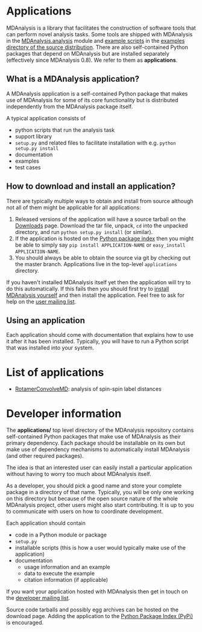 

# Applications #

MDAnalysis is a library that facilitates the construction of software tools that can perform novel analysis tasks. Some tools are shipped with MDAnalysis in the [MDAnalysis.analysis](http://pythonhosted.org/MDAnalysis/documentation_pages/analysis_modules.html) module and [example scripts](Examples.md) in the [examples directory of the source distribution](http://code.google.com/p/mdanalysis/source/browse/package#package%2Fexamples). There are also self-contained Python packages that depend on MDAnalysis but are installed separately (effectively since MDAnalysis 0.8). We refer to them as **applications**.

## What is a MDAnalysis application? ##
A MDAnalysis application is a self-contained Python package that makes use of MDAnalysis for some of its core functionality but is distributed independently from the MDAnalysis package itself.

A typical application consists of
  * python scripts that run the analysis task
  * support library
  * `setup.py` and related files to facilitate installation with e.g. `python setup.py install`
  * documentation
  * examples
  * test cases

## How to download and install an application? ##
There are typically multiple ways to obtain and install from source although not all of them might be applicable for all applications:
  1. Released versions of the application will have a source tarball on the [Downloads](http://code.google.com/p/mdanalysis/downloads/list) page. Download the tar file, unpack, `cd` into the unpacked directory, and run `python setup.py install` (or similar).
  1. If the application is hosted on the [Python package index](https://pypi.python.org/pypi) then you might be able to simply say `pip install APPLICATION-NAME` or `easy_install APPLICATION-NAME`.
  1. You should always be able to obtain the source via git by checking out the master branch. Applications live in the top-level `applications` directory.

If you haven't installed MDAnalysis itself yet then the application will try to do this automatically. If this fails then you should first try to [install MDAnalysis yourself](Install.md) and then install the application. Feel free to ask for help on the [user mailing list](http://groups.google.com/group/mdnalysis-discussion).

## Using an application ##
Each application should come with documentation that explains how to use it after it has been installed. Typically, you will have to run a Python script that was installed into your system.

# List of applications #
  * [RotamerConvolveMD](RotamerConvolveMD.md): analysis of spin-spin label distances

# Developer information #

The **applications/** top level directory of the MDAnalysis repository contains self-contained Python packages that make use of MDAnalysis as their primary dependency. Each package should be installable on its own but make use of dependency mechanisms to automatically install MDAnalysis (and other required packages).

The idea is that an interested user can easily install a particular application without having to worry too much about MDAnalysis itself.

As a developer, you should pick a good name and store your complete package in a directory of that name. Typically, you will be only one working on this directory but because of the open source nature of the whole MDAnalysis project, other users might also start contributing. It is up to you to communicate with users on how to coordinate development.

Each application should contain

  * code in a Python module or package
  * `setup.py`
  * installable scripts (this is how a user would typically make use of the application)
  * documentation
    * usage information and an example
    * data to execute the example
    * citation information (if applicable)

If you want your application hosted with MDAnalysis then get in touch
on the [developer mailing list](https://groups.google.com/forum/?fromgroups#!forum/mdnalysis-devel).

Source code tarballs and possibly egg archives can be hosted on the download page. Adding the application to the [Python Package Index (PyPi)](https://pypi.python.org/pypi) is encouraged.